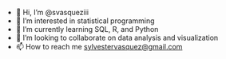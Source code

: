 - 👋 Hi, I’m @svasqueziii
- 👀 I’m interested in statistical programming
- 🌱 I’m currently learning SQL, R, and Python
- 💞️ I’m looking to collaborate on data analysis and visualization 
- 📫 How to reach me sylvestervasquez@gmail.com

<!---
svasqueziii/svasqueziii is a ✨ special ✨ repository because its `README.md` (this file) appears on your GitHub profile.
You can click the Preview link to take a look at your changes.
--->

